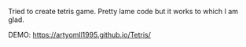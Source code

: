 Tried to create tetris game. Pretty lame code but it works to which I am glad.

DEMO: https://artyomll1995.github.io/Tetris/

